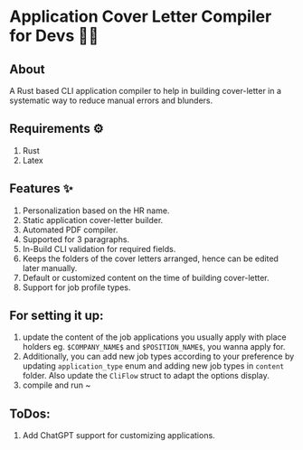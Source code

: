 # Application Cover Letter Compiler for Devs 🧑‍💻

## About
A Rust based CLI application compiler to help in building cover-letter in a systematic way to reduce manual errors and blunders.

## Requirements ⚙️
1. Rust
2. Latex

## Features ✨
1. Personalization based on the HR name.
2. Static application cover-letter builder.
3. Automated PDF compiler.
4. Supported for 3 paragraphs.
5. In-Build CLI validation for required fields.
6. Keeps the folders of the cover letters arranged, hence can be edited later manually.
7. Default or customized content on the time of building cover-letter.
8. Support for job profile types.


## For setting it up:

1. update the content of the job applications you usually apply with place holders eg. `$COMPANY_NAME$` and `$POSITION_NAME$`, you wanna apply for.
2. Additionally, you can add new job types according to your preference by updating `application_type` enum and adding new job types in `content` folder. Also update the `CliFlow` struct to adapt the options display.
3. compile and run ~ 


## ToDos:
1. Add ChatGPT support for customizing applications.
